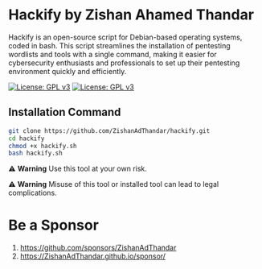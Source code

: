 # Hackify by Zishan Ahamed Thandar

Hackify is an open-source script for Debian-based operating systems, coded in bash. This script streamlines the installation of pentesting wordlists and tools with a single command, making it easier for cybersecurity enthusiasts and professionals to set up their pentesting environment quickly and efficiently.

[![License: GPL v3](https://img.shields.io/badge/license-GPL_3.0-bbd343)](https://www.gnu.org/licenses/gpl-3.0)
[![License: GPL v3](https://img.shields.io/badge/sponsor-GitHub-blue)](https://github.com/sponsors/ZishanAdThandar)

## Installation Command

```bash
git clone https://github.com/ZishanAdThandar/hackify.git
cd hackify
chmod +x hackify.sh
bash hackify.sh
```


⚠️ **Warning** Use this tool at your own risk. 

⚠️ **Warning** Misuse of this tool or installed tool can lead to legal complications.


# Be a Sponsor  

1. https://github.com/sponsors/ZishanAdThandar
2. https://ZishanAdThandar.github.io/sponsor/

<!--
1. BTC `bc1q0qhgw5pdys7qqw07rcsyudu5wmv6208nhp5xtn`
2. ETH `0x8cdc24eeb9d1bf46929b2106e3535e0d1953fe1b`
3. ~~USDT (TRC20) `TGW1c7hzyszQNhQHM3aGa1nEKDNuyPueNE`~~ [Invalid]
-->

